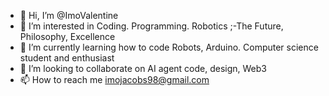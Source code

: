 - 👋 Hi, I’m @ImoValentine
- 👀 I’m interested in Coding. Programming. Robotics ;-The Future, Philosophy, Excellence
- 🌱 I’m currently learning how to code Robots, Arduino. Computer science student and enthusiast
- 💞️ I’m looking to collaborate on AI agent code, design, Web3
- 📫 How to reach me imojacobs98@gmail.com

<!---
ImoValentine/ImoValentine is a ✨ special ✨ repository because its `README.md` (this file) appears on your GitHub profile.
You can click the Preview link to take a look at your changes.
--->
